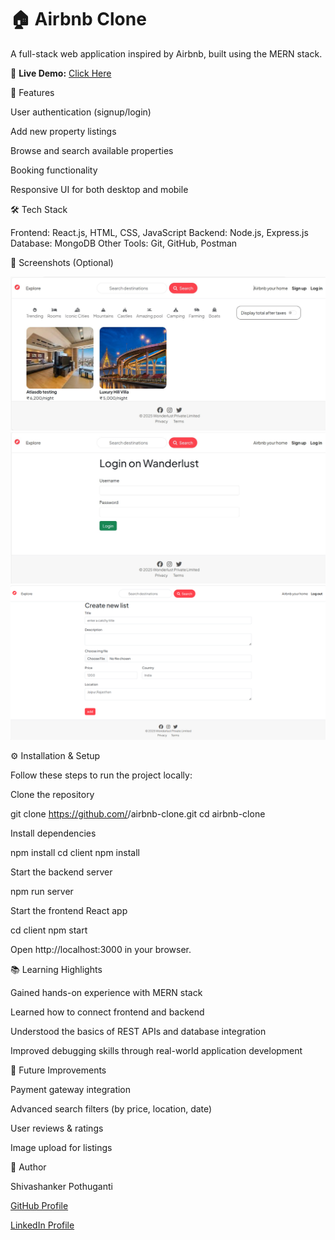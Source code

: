 # 🏠 Airbnb Clone  

A full-stack web application inspired by Airbnb, built using the MERN stack.  

🔗 **Live Demo:** [Click Here](https://airbnb-clone-0tl8.onrender.com/listings)

🚀 Features

User authentication (signup/login)

Add new property listings

Browse and search available properties

Booking functionality

Responsive UI for both desktop and mobile

🛠 Tech Stack

Frontend: React.js, HTML, CSS, JavaScript
Backend: Node.js, Express.js
Database: MongoDB
Other Tools: Git, GitHub, Postman

📸 Screenshots (Optional)

![Homepage](./screenshots/homepage.jpg)
![Login Page](./screenshots/login.jpg)
![Booking Page](./screenshots/create.png)

⚙️ Installation & Setup

Follow these steps to run the project locally:

Clone the repository

git clone https://github.com/<your-username>/airbnb-clone.git
cd airbnb-clone


Install dependencies

npm install
cd client
npm install


Start the backend server

npm run server


Start the frontend React app

cd client
npm start


Open http://localhost:3000 in your browser.

📚 Learning Highlights

Gained hands-on experience with MERN stack

Learned how to connect frontend and backend

Understood the basics of REST APIs and database integration

Improved debugging skills through real-world application development

🔮 Future Improvements

Payment gateway integration

Advanced search filters (by price, location, date)

User reviews & ratings

Image upload for listings

👤 Author

Shivashanker Pothuganti

[GitHub Profile](https://github.com/shivashanker123)

[LinkedIn Profile](https://www.linkedin.com/in/shivashanker-pothuganti/)
